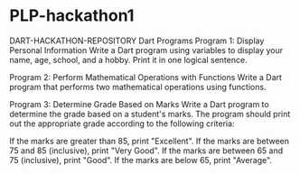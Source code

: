 # PLP-hackathon1
DART-HACKATHON-REPOSITORY
Dart Programs
Program 1: Display Personal Information
Write a Dart program using variables to display your name, age, school, and a hobby. Print it in one logical sentence.

Program 2: Perform Mathematical Operations with Functions
Write a Dart program that performs two mathematical operations using functions.

Program 3: Determine Grade Based on Marks
Write a Dart program to determine the grade based on a student's marks. The program should print out the appropriate grade according to the following criteria:

If the marks are greater than 85, print "Excellent".
If the marks are between 75 and 85 (inclusive), print "Very Good".
If the marks are between 65 and 75 (inclusive), print "Good".
If the marks are below 65, print "Average".
